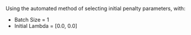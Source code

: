 Using the automated method of selecting initial penalty parameters, with:
- Batch Size = 1
- Initial Lambda = [0.0, 0.0]